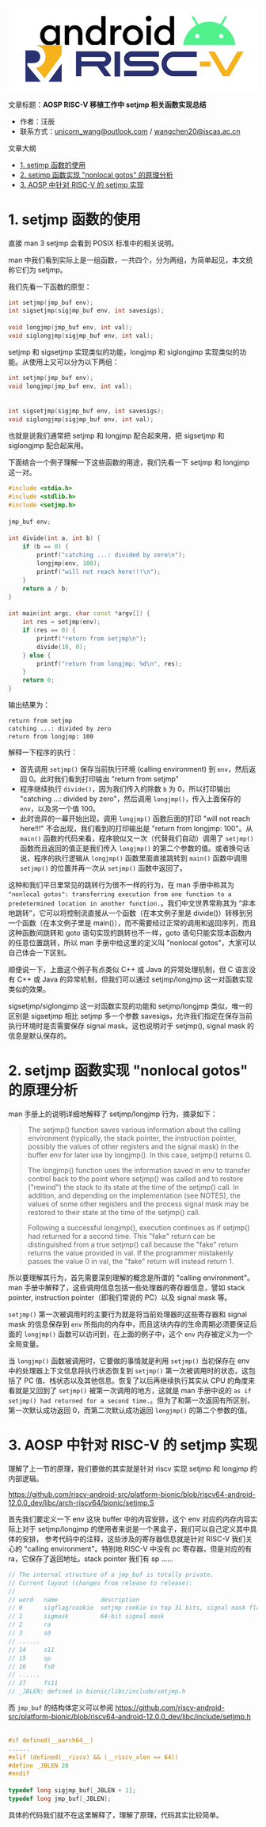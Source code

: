 ![](./diagrams/android-riscv.png)

文章标题：**AOSP RISC-V 移植工作中 setjmp 相关函数实现总结**

- 作者：汪辰
- 联系方式：<unicorn_wang@outlook.com> / <wangchen20@iscas.ac.cn>

文章大纲

<!-- TOC -->

- [1. setjmp 函数的使用](#1-setjmp-函数的使用)
- [2. setjmp 函数实现 "nonlocal gotos" 的原理分析](#2-setjmp-函数实现-nonlocal-gotos-的原理分析)
- [3. AOSP 中针对 RISC-V 的 setjmp 实现](#3-aosp-中针对-risc-v-的-setjmp-实现)

<!-- /TOC -->

# 1. setjmp 函数的使用

直接 man 3 setjmp 会看到 POSIX 标准中的相关说明。

man 中我们看到实际上是一组函数，一共四个，分为两组，为简单起见，本文统称它们为 setjmp。

我们先看一下函数的原型：

```cpp
int setjmp(jmp_buf env);
int sigsetjmp(sigjmp_buf env, int savesigs);

void longjmp(jmp_buf env, int val);
void siglongjmp(sigjmp_buf env, int val);
```

setjmp 和 sigsetjmp 实现类似的功能，longjmp 和 siglongjmp 实现类似的功能。从使用上又可以分为以下两组：

```cpp
int setjmp(jmp_buf env);
void longjmp(jmp_buf env, int val);


int sigsetjmp(sigjmp_buf env, int savesigs);
void siglongjmp(sigjmp_buf env, int val);
```

也就是说我们通常把 setjmp 和 longjmp 配合起来用，把 sigsetjmp 和 siglongjmp 配合起来用。

下面结合一个例子理解一下这些函数的用途，我们先看一下 setjmp 和 longjmp 这一对。

```cpp
#include <stdio.h>
#include <stdlib.h>
#include <setjmp.h>

jmp_buf env;

int divide(int a, int b) {
    if (b == 0) {
        printf("catching ...: divided by zero\n");
        longjmp(env, 100);
        printf("will not reach here!!!\n");
    }
    return a / b;
}

int main(int argc, char const *argv[]) {
    int res = setjmp(env);
    if (res == 0) {
        printf("return from setjmp\n");
        divide(10, 0);
    } else {
        printf("return from longjmp: %d\n", res);
    }
    return 0;
}
```

输出结果为：

```
return from setjmp
catching ...: divided by zero
return from longjmp: 100
```

解释一下程序的执行：

- 首先调用 `setjmp()` 保存当前执行环境 (calling environment) 到 `env`，然后返回 0。此时我们看到打印输出 "return from setjmp"
- 程序继续执行 `divide()`，因为我们传入的除数 `b` 为 0，所以打印输出 "catching ...: divided by zero"，然后调用 `longjmp()`，传入上面保存的 `env`，以及另一个值 100。
- 此时诡异的一幕开始出现，调用 `longjmp()` 函数后面的打印 "will not reach here!!!" 不会出现，我们看到的打印输出是 "return from longjmp: 100"。从 `main()` 函数的代码来看，程序貌似又一次（代替我们自动）调用了 `setjmp()` 函数而且返回的值正是我们传入 `longjmp()` 的第二个参数的值。或者换句话说，程序的执行逻辑从 `longjmp()` 函数里面直接跳转到 `main()` 函数中调用 `setjmp()` 的位置并再一次从 `setjmp()` 函数中返回了。

这种和我们平日里常见的跳转行为很不一样的行为，在 man 手册中称其为 `"nonlocal gotos": transferring execution from one function to a predetermined location in another function.`。我们中文世界常称其为 “非本地跳转”，它可以将控制流直接从一个函数（在本文例子里是 divide()）转移到另一个函数（在本文例子里是 main()），而不需要经过正常的调用和返回序列，而且这种函数间跳转和 goto 语句实现的跳转也不一样，goto 语句只能实现本函数内的任意位置跳转，所以 man 手册中给这里的定义叫 "nonlocal gotos"，大家可以自己体会一下区别。

顺便说一下，上面这个例子有点类似 C++ 或 Java 的异常处理机制，但 C 语言没有 C++ 或 Java 的异常机制，但我们可以通过 setjmp/longjmp 这一对函数实现类似的效果。

sigsetjmp/siglongjmp 这一对函数实现的功能和 setjmp/longjmp 类似，唯一的区别是 sigsetjmp 相比 setjmp 多一个参数 savesigs，允许我们指定在保存当前执行环境时是否需要保存 signal mask。这也说明对于 setjmp(), signal mask 的信息是默认保存的。

# 2. setjmp 函数实现 "nonlocal gotos" 的原理分析

man 手册上的说明详细地解释了 setjmp/longjmp 行为，摘录如下：

> The setjmp() function saves various information about the calling environment (typically, the stack pointer, the instruction pointer, possibly the values of other registers  and the signal mask) in the buffer env for later use by longjmp().  In this case, setjmp() returns 0.
> 
> The  longjmp() function uses the information saved in env to transfer control back to the point where setjmp() was called and to restore ("rewind") the stack to its state at the time of the setjmp() call. In addition, and depending on the implementation (see NOTES), the values of some other registers and the process signal mask may be restored to their state at the time of the setjmp() call.
>
> Following  a  successful longjmp(), execution continues as if setjmp() had returned for a second time.  This "fake" return can be distinguished from a true setjmp() call because  the "fake" return returns the value provided in val.  If the programmer mistakenly passes the value 0 in val, the "fake" return will instead return 1.

所以要理解其行为，首先需要深刻理解的概念是所谓的 "calling environment"。man 手册中解释了，这些调用信息包括一些处理器的寄存器信息，譬如 stack pointer, instruction pointer（即我们常说的 PC）以及 signal mask 等。

`setjmp()` 第一次被调用时的主要行为就是将当前处理器的这些寄存器和 signal mask 的信息保存到 `env` 所指向的内存中，而且这块内存的生命周期必须要保证后面的 `longjmp()` 函数可以访问到，在上面的例子中，这个 `env` 内存被定义为一个全局变量。

当 `longjmp()` 函数被调用时，它要做的事情就是利用 `setjmp()` 当初保存在 env 中的处理器上下文信息将执行状态恢复到 `setjmp()` 第一次被调用时的状态，这包括了 PC 值、栈状态以及其他信息。恢复了以后再继续执行其实从 CPU 的角度来看就是又回到了 `setjmp()` 被第一次调用的地方，这就是 man 手册中说的 `as if setjmp() had returned for a second time.`。但为了和第一次返回有所区别，第一次默认成功返回 0，而第二次默认成功返回 `longjmp()` 的第二个参数的值。

# 3. AOSP 中针对 RISC-V 的 setjmp 实现

理解了上一节的原理，我们要做的其实就是针对 riscv 实现 setjmp 和 longjmp 的内部逻辑。

<https://github.com/riscv-android-src/platform-bionic/blob/riscv64-android-12.0.0_dev/libc/arch-riscv64/bionic/setjmp.S>

首先我们要定义一下 env 这块 buffer 中的内容安排，这个 env 对应的内存内容实际上对于 setjmp/longjmp 的使用者来说是一个黑盒子，我们可以自己定义其中具体的安排， 参考代码中的注释，这些涉及的寄存器信息就是针对 RISC-V 我们关心的 "calling environment"。特别地 RISC-V 中没有 pc 寄存器，但是对应的有 ra，它保存了返回地址。stack pointer 我们有 sp ......

```cpp
// The internal structure of a jmp_buf is totally private.
// Current layout (changes from release to release):
//
// word   name            description
// 0      sigflag/cookie  setjmp cookie in top 31 bits, signal mask flag in low bit
// 1      sigmask         64-bit signal mask
// 2      ra
// 3      s0
// ......
// 14     s11
// 15     sp
// 16     fs0
// ......
// 27     fs11
// _JBLEN: defined in bionic/libc/include/setjmp.h
```

而 `jmp_buf` 的结构体定义可以参阅 <https://github.com/riscv-android-src/platform-bionic/blob/riscv64-android-12.0.0_dev/libc/include/setjmp.h>

```cpp

#if defined(__aarch64__)
......
#elif (defined(__riscv) && (__riscv_xlen == 64))
#define _JBLEN 28
#endif

typedef long sigjmp_buf[_JBLEN + 1];
typedef long jmp_buf[_JBLEN];
```

具体的代码我们就不在这里解释了，理解了原理，代码其实比较简单。




